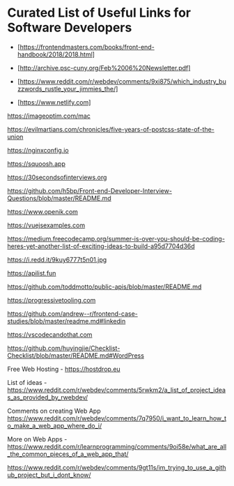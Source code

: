 # Curated List of Useful Links for Software Developers


* [https://frontendmasters.com/books/front-end-handbook/2018/2018.html]

* [http://archive.psc-cuny.org/Feb%2006%20Newsletter.pdf]

* [https://www.reddit.com/r/webdev/comments/9xi875/which_industry_buzzwords_rustle_your_jimmies_the/]

* [https://www.netlify.com]

https://imageoptim.com/mac

https://evilmartians.com/chronicles/five-years-of-postcss-state-of-the-union

https://nginxconfig.io

https://squoosh.app

https://30secondsofinterviews.org

https://github.com/h5bp/Front-end-Developer-Interview-Questions/blob/master/README.md

https://www.openik.com

https://vuejsexamples.com

https://medium.freecodecamp.org/summer-is-over-you-should-be-coding-heres-yet-another-list-of-exciting-ideas-to-build-a95d7704d36d

https://i.redd.it/9kuy6777t5n01.jpg

https://apilist.fun

https://github.com/toddmotto/public-apis/blob/master/README.md

https://progressivetooling.com

https://github.com/andrew--r/frontend-case-studies/blob/master/readme.md#linkedin

https://vscodecandothat.com

https://github.com/huyingjie/Checklist-Checklist/blob/master/README.md#WordPress

Free Web Hosting - https://hostdrop.eu

List of ideas - https://www.reddit.com/r/webdev/comments/5rwkm2/a_list_of_project_ideas_as_provided_by_rwebdev/

Comments on creating Web App https://www.reddit.com/r/webdev/comments/7q7950/i_want_to_learn_how_to_make_a_web_app_where_do_i/

More on Web Apps - https://www.reddit.com/r/learnprogramming/comments/9oi58e/what_are_all_the_common_pieces_of_a_web_app_that/

https://www.reddit.com/r/webdev/comments/9gt11s/im_trying_to_use_a_github_project_but_i_dont_know/
